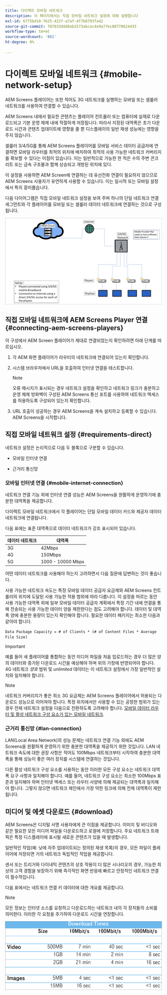 ```yaml
---
title: 다이렉트 모바일 네트워크
description: 이 페이지에서는 직접 모바일 네트워크 설정에 대해 설명합니다
exl-id: 6775bd10-7625-422f-a7af-4f7b8793fa42
source-git-commit: 707833ddd8ab2573abcac4e9a77ec88778624435
workflow-type: tm+mt
source-wordcount: '861'
ht-degree: 0%

---
```


# 다이렉트 모바일 네트워크 {#mobile-network-setup}

AEM Screens 플레이어는 또한 적어도 3G 네트워크를 실행하는 모바일 또는 셀룰러 네트워크를 사용하여 연결할 수 있습니다.

AEM Screens 내에서 필요한 콘텐츠는 플레이어 컨트롤러 또는 컴퓨터에 실제로 다운로드되고 기본 운영 체제 내에 적절하게 저장됩니다. 따라서 지정된 대역폭은 초기 다운로드 시간과 콘텐츠 업데이트에 영향을 줄 뿐 디스플레이의 일반 재생 성능에는 영향을 주지 않습니다.

셀룰러 3/4/5G를 통해 AEM Screens 플레이어를 모바일 서비스 데이터 공급자에 연결하면 모바일 라우터를 최적의 위치에 배치하여 최적의 사용 가능한 네트워크 커버리지를 확보할 수 있다는 이점이 있습니다. 이는 일반적으로 가능한 한 적은 수의 주변 콘크리트 또는 금속 구조물과 함께 상승되고 개방된 위치에 있다.

이 설정을 사용하면 AEM Screen에 연결하는 데 유선전화 연결이 필요하지 않으므로 AEM Screens 사용자가 유연하게 사용할 수 있습니다. 이는 일시적 또는 모바일 설정에서 특히 흥미롭습니다.

다음 다이어그램은 직접 모바일 네트워크 설정을 보여 주며 하나의 단일 네트워크 연결 세그먼트와 각 플레이어를 모바일 또는 셀룰러 데이터 네트워크에 연결하는 것으로 구성됩니다.

![](/help/using/assets/direct-mobile-1.png)

## 직접 모바일 네트워크에 AEM Screens Player 연결 {#connecting-aem-screens-players}

이 구성에서 AEM Screen 플레이어가 제대로 연결되었는지 확인하려면 아래 단계를 따르십시오.

1. 각 AEM 화면 플레이어가 라우터의 네트워크에 연결되어 있는지 확인합니다.

1. 시스템 브라우저에서 URL을 호출하여 인터넷 연결을 테스트합니다.

   >[!NOTE]
   >오류 메시지가 표시되는 경우 네트워크 설정을 확인하고 네트워크 링크가 충분하고 운영 체제 방화벽이 구성된 AEM Screens 통신 포트를 사용하여 네트워크 액세스를 허용하도록 구성되어 있는지 확인합니다.

1. URL 호출이 성공하는 경우 AEM Screens을 계속 설치하고 등록할 수 있습니다. AEM Screens을 시작합니다.

## 직접 모바일 네트워크 설정 {#requirements-direct}

네트워크 설정은 논리적으로 다음 두 블록으로 구분할 수 있습니다.

* 모바일 인터넷 연결

* 근거리 통신망

### 모바일 인터넷 연결 {#mobile-internet-connection}

네트워크 연결 기능 외에 인터넷 연결 성능은 AEM Screens을 원활하게 운영하기에 충분한 대역폭을 제공합니다.

다이렉트 모바일 네트워크에서 각 플레이어는 단일 모바일 데이터 카드와 제공자 데이터 네트워크에 연결됩니다.

다음 표에는 표준 대역폭으로 데이터 네트워크가 강조 표시되어 있습니다.

| 데이터 네트워크 | 대역폭 |
|--- |--- |
| 3G | 42Mbps |
| 4G | 150Mbps |
| 5G | 1000 - 10000 Mbps |

어떤 데이터 네트워크를 사용해야 하는지 고려하면서 다음 질문에 답변하는 것이 좋습니다.

사용 가능한 네트워크 속도는 특정 모바일 데이터 공급자 요금제와 AEM Screens 컨트롤러의 위치에 도달된 사용 가능한 적용 범위에 따라 다릅니다.
이 설정을 따르는 동안 사용 가능한 대역폭 외에 일부 모바일 데이터 공급자 계획에서 특정 기간 내에 연결을 통해 전송되는 사용 가능한 데이터 양을 제한한다는 점도 고려해야 합니다. 데이터 및 대역폭 양에 충분한 용량이 있는지 확인해야 합니다.
필요한 데이터 패키지는 최소한 다음과 같아야 합니다.

`Data Package Capacity = # of Clients * (# of Content Files * Average File Size)`


>[!IMPORTANT]
>예를 들어 새 플레이어를 통합하는 동안 미디어 파일을 처음 업로드하는 경우 더 많은 양의 데이터와 증가된 다운로드 시간을 예상해야 하며 위의 가정에 반영되어야 합니다. 4G 네트워크 *양호* 범위 및 *unlimited* 데이터는 이 네트워크 설정에서 가장 일반적인 설치와 일치해야 합니다.

>[!NOTE]
>네트워크 커버리지가 좋은 최소 3G 요금제는 AEM Screens 플레이어에서 허용되는 다운로드 성능으로 이어져야 합니다. 특정 위치에서만 사용할 수 있는 공정한 범위가 있는 경우 전체 네트워크 설정을 다음으로 전환하도록 고려해야 합니다. [모바일 데이터 라우터 및 활성 네트워크 구성 요소가 있는 모바일 네트워크](/help/using/mobile-network-router.md).


### 근거리 통신망 {#lan-connection}

LAN(Local Area Network)의 성능 문제는 네트워크 연결 기능 외에도 AEM Screens을 원활하게 운영하기 위한 충분한 대역폭을 제공하기 위한 것입니다. LAN 네트워크 속도에 대한 권장 사항은 적어도 100Mbps 네트워크부터 시작하여 충분한 대역폭을 통해 성능이 좋은 여러 장치를 시스템에 연결하는 것입니다.

다른 활성 네트워크 구성 요소를 사용하는 동안 이러한 모든 구성 요소는 네트워크 대역폭 요구 사항과 일치해야 합니다. 예를 들어, 네트워크 구성 요소는 최소한 100Mbps 표준과 일치해야 하며 인터넷 액세스 또는 라우터 사양에 의해 제공되는 대역폭과 일치해야 합니다. 그렇지 않으면 네트워크 체인에서 가장 약한 링크에 의해 전체 대역폭이 제한됩니다.

## 미디어 및 에셋 다운로드 {#download}

AEM Screens은 디지털 서명 사용자에게 큰 이점을 제공합니다. 이미지 및 비디오와 같은 필요한 모든 미디어 파일을 다운로드하고 로컬에 저장합니다. 주요 네트워크 트래픽은 특정 디스플레이에 표시될 새로운 콘텐츠가 있을 때 발생합니다.

일반적인 작업(예: 낮에 자주 업데이트되는 정의된 재생 목록)의 경우, 모든 파일이 플레이어에 저장되면 거의 네트워크 독립적인 작업을 제공합니다.

센서 또는 트리거와 다이내믹 콘텐츠의 상호 작용이 더 많은 시나리오의 경우, 가능한 최상의 고객 경험을 보장하기 위해 즉각적인 화면 반응에 빠르고 안정적인 네트워크 연결이 필수적입니다.

다음 표에서는 네트워크 연결 키 데이터에 대한 개요를 제공합니다.

>[!NOTE]
>
>모든 정보는 인터넷 소스를 요청하고 다운로드하는 네트워크 내의 각 장치들의 소비를 의미한다. 이러한 각 요청을 추가하여 다운로드 시간을 연장합니다.

![](/help/using/assets/download-times-mobile.png)
